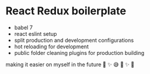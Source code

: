 # React Redux boilerplate

- babel 7
- react eslint setup
- split production and development configurations
- hot reloading for development
- public folder cleaning plugins for production building

making it easier on myself in the future :ghost: :sparkles: :sweat_smile: :school_satchel: :sparkles: :frog: